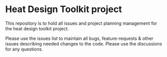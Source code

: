 # Heat Design Toolkit project

This repository is to hold all issues and project planning management for the heat design toolkit project.

Please use the issues list to maintain all bugs, feature-requests & other issues describing needed changes to the code.
Please use the discussions for any questions.

